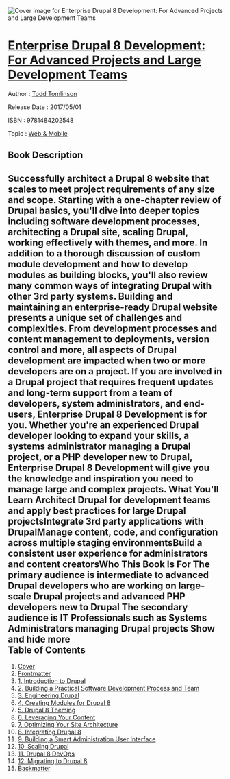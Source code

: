 ![Cover image for Enterprise Drupal 8 Development: For Advanced Projects and Large Development Teams](https://imgdetail.ebookreading.net/cover/cover/web_mobile/EB9781484202548.jpg)

[Enterprise Drupal 8 Development: For Advanced Projects and Large Development Teams](https://ebookreading.net/view/book/Enterprise+Drupal+8+Development%3A+For+Advanced+Projects+and+Large+Development+Teams-EB9781484202548_1.html "Enterprise Drupal 8 Development: For Advanced Projects and Large Development Teams")
====================================================================================================================

Author : [Todd Tomlinson](https://ebookreading.net/search/author/Todd+Tomlinson)

Release Date : 2017/05/01

ISBN : 9781484202548

Topic : [Web & Mobile](https://ebookreading.net/search/category/web-mobile)

Book Description
-----------------

 Successfully architect a Drupal 8 website that scales to meet project requirements of any size and scope.
Starting with a one-chapter review of Drupal basics, you'll dive into deeper topics including software development processes, architecting a Drupal site, scaling Drupal, working effectively with themes, and more. In addition to a thorough discussion of custom module development and how to develop modules as building blocks, you'll also review many common ways of integrating Drupal with other 3rd party systems.
Building and maintaining an enterprise-ready Drupal website presents a unique set of challenges and complexities. From development processes and content management to deployments, version control and more, all aspects of Drupal development are impacted when two or more developers are on a project. If you are involved in a Drupal project that requires frequent updates and long-term support from a team of developers, system administrators, and end-users, Enterprise Drupal 8 Development is for you.
Whether you're an experienced Drupal developer looking to expand your skills, a systems administrator managing a Drupal project, or a PHP developer new to Drupal, Enterprise Drupal 8 Development will give you the knowledge and inspiration you need to manage large and complex projects.
What You'll Learn
Architect Drupal for development teams and apply best practices for large Drupal projectsIntegrate 3rd party applications with DrupalManage content, code, and configuration across multiple staging environmentsBuild a consistent user experience for administrators and content creatorsWho This Book Is For
The primary audience is intermediate to advanced Drupal developers who are working on large-scale Drupal projects and advanced PHP developers new to Drupal
The secondary audience is IT Professionals such as Systems Administrators managing Drupal projects
        Show and hide more                
Table of Contents
-----------------

1. [Cover](https://ebookreading.net/view/book/Enterprise+Drupal+8+Development%3A+For+Advanced+Projects+and+Large+Development+Teams-EB9781484202548_1.html)
1. [Frontmatter](https://ebookreading.net/view/book/Enterprise+Drupal+8+Development%3A+For+Advanced+Projects+and+Large+Development+Teams-EB9781484202548_2.html)
1. [1. Introduction to Drupal](https://ebookreading.net/view/book/Enterprise+Drupal+8+Development%3A+For+Advanced+Projects+and+Large+Development+Teams-EB9781484202548_3.html)
1. [2. Building a Practical Software Development Process and Team](https://ebookreading.net/view/book/Enterprise+Drupal+8+Development%3A+For+Advanced+Projects+and+Large+Development+Teams-EB9781484202548_4.html)
1. [3. Engineering Drupal](https://ebookreading.net/view/book/Enterprise+Drupal+8+Development%3A+For+Advanced+Projects+and+Large+Development+Teams-EB9781484202548_5.html)
1. [4. Creating Modules for Drupal 8](https://ebookreading.net/view/book/Enterprise+Drupal+8+Development%3A+For+Advanced+Projects+and+Large+Development+Teams-EB9781484202548_6.html)
1. [5. Drupal 8 Theming](https://ebookreading.net/view/book/Enterprise+Drupal+8+Development%3A+For+Advanced+Projects+and+Large+Development+Teams-EB9781484202548_7.html)
1. [6. Leveraging Your Content](https://ebookreading.net/view/book/Enterprise+Drupal+8+Development%3A+For+Advanced+Projects+and+Large+Development+Teams-EB9781484202548_8.html)
1. [7. Optimizing Your Site Architecture](https://ebookreading.net/view/book/Enterprise+Drupal+8+Development%3A+For+Advanced+Projects+and+Large+Development+Teams-EB9781484202548_9.html)
1. [8. Integrating Drupal 8](https://ebookreading.net/view/book/Enterprise+Drupal+8+Development%3A+For+Advanced+Projects+and+Large+Development+Teams-EB9781484202548_10.html)
1. [9. Building a Smart Administration User Interface](https://ebookreading.net/view/book/Enterprise+Drupal+8+Development%3A+For+Advanced+Projects+and+Large+Development+Teams-EB9781484202548_11.html)
1. [10. Scaling Drupal](https://ebookreading.net/view/book/Enterprise+Drupal+8+Development%3A+For+Advanced+Projects+and+Large+Development+Teams-EB9781484202548_12.html)
1. [11. Drupal 8 DevOps](https://ebookreading.net/view/book/Enterprise+Drupal+8+Development%3A+For+Advanced+Projects+and+Large+Development+Teams-EB9781484202548_13.html)
1. [12. Migrating to Drupal 8](https://ebookreading.net/view/book/Enterprise+Drupal+8+Development%3A+For+Advanced+Projects+and+Large+Development+Teams-EB9781484202548_14.html)
1. [Backmatter](https://ebookreading.net/view/book/Enterprise+Drupal+8+Development%3A+For+Advanced+Projects+and+Large+Development+Teams-EB9781484202548_15.html)
